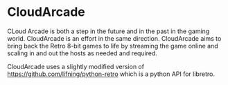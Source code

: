 # CloudArcade
CLoud Arcade is both a step in the future and in the past in the gaming world.
CloudArcade is an effort in the same direction.
CloudArcade aims to bring back the Retro 8-bit games to life by streaming the game online and scaling in and out the hosts as needed and required. 

CloudArcade uses a slightly modified version of https://github.com/lifning/python-retro which is a python API for libretro.
